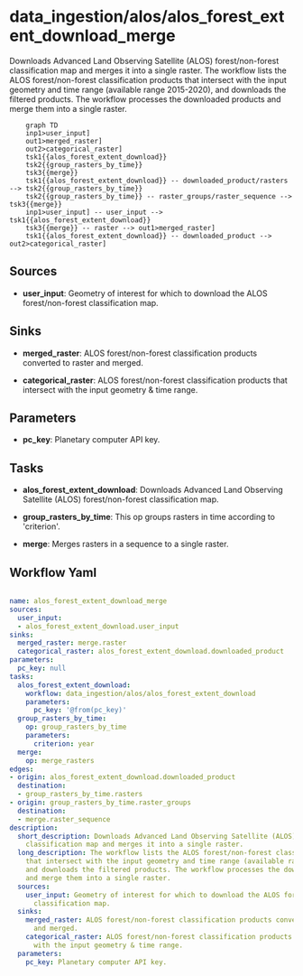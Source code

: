 # data_ingestion/alos/alos_forest_extent_download_merge

Downloads Advanced Land Observing Satellite (ALOS) forest/non-forest classification map and merges it into a single raster. The workflow lists the ALOS forest/non-forest classification products that intersect with the input geometry and time range (available range 2015-2020), and downloads the filtered products. The workflow processes the downloaded products and merge them into a single raster.

```{mermaid}
    graph TD
    inp1>user_input]
    out1>merged_raster]
    out2>categorical_raster]
    tsk1{{alos_forest_extent_download}}
    tsk2{{group_rasters_by_time}}
    tsk3{{merge}}
    tsk1{{alos_forest_extent_download}} -- downloaded_product/rasters --> tsk2{{group_rasters_by_time}}
    tsk2{{group_rasters_by_time}} -- raster_groups/raster_sequence --> tsk3{{merge}}
    inp1>user_input] -- user_input --> tsk1{{alos_forest_extent_download}}
    tsk3{{merge}} -- raster --> out1>merged_raster]
    tsk1{{alos_forest_extent_download}} -- downloaded_product --> out2>categorical_raster]
```

## Sources

- **user_input**: Geometry of interest for which to download the ALOS forest/non-forest classification map.

## Sinks

- **merged_raster**: ALOS forest/non-forest classification products converted to raster and merged.

- **categorical_raster**: ALOS forest/non-forest classification products that intersect with the input geometry & time range.

## Parameters

- **pc_key**: Planetary computer API key.

## Tasks

- **alos_forest_extent_download**: Downloads Advanced Land Observing Satellite (ALOS) forest/non-forest classification map.

- **group_rasters_by_time**: This op groups rasters in time according to 'criterion'.

- **merge**: Merges rasters in a sequence to a single raster.

## Workflow Yaml

```yaml

name: alos_forest_extent_download_merge
sources:
  user_input:
  - alos_forest_extent_download.user_input
sinks:
  merged_raster: merge.raster
  categorical_raster: alos_forest_extent_download.downloaded_product
parameters:
  pc_key: null
tasks:
  alos_forest_extent_download:
    workflow: data_ingestion/alos/alos_forest_extent_download
    parameters:
      pc_key: '@from(pc_key)'
  group_rasters_by_time:
    op: group_rasters_by_time
    parameters:
      criterion: year
  merge:
    op: merge_rasters
edges:
- origin: alos_forest_extent_download.downloaded_product
  destination:
  - group_rasters_by_time.rasters
- origin: group_rasters_by_time.raster_groups
  destination:
  - merge.raster_sequence
description:
  short_description: Downloads Advanced Land Observing Satellite (ALOS) forest/non-forest
    classification map and merges it into a single raster.
  long_description: The workflow lists the ALOS forest/non-forest classification products
    that intersect with the input geometry and time range (available range 2015-2020),
    and downloads the filtered products. The workflow processes the downloaded products
    and merge them into a single raster.
  sources:
    user_input: Geometry of interest for which to download the ALOS forest/non-forest
      classification map.
  sinks:
    merged_raster: ALOS forest/non-forest classification products converted to raster
      and merged.
    categorical_raster: ALOS forest/non-forest classification products that intersect
      with the input geometry & time range.
  parameters:
    pc_key: Planetary computer API key.


```